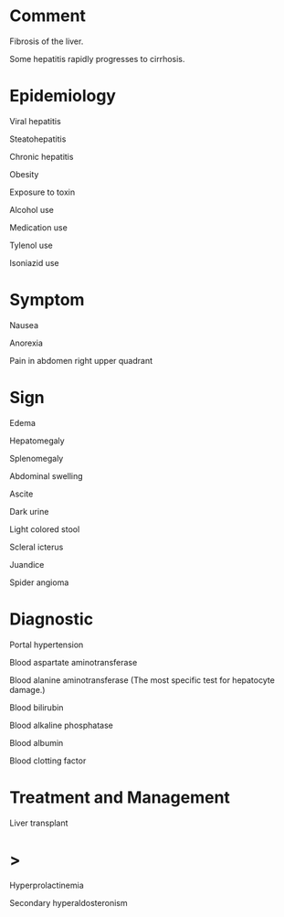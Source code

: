 # Comment

Fibrosis of the liver.

Some hepatitis rapidly progresses to cirrhosis.

# Epidemiology

Viral hepatitis

Steatohepatitis

Chronic hepatitis

Obesity

Exposure to toxin

Alcohol use

Medication use

Tylenol use

Isoniazid use

# Symptom

Nausea

Anorexia

Pain in abdomen right upper quadrant

# Sign

Edema

Hepatomegaly

Splenomegaly

Abdominal swelling

Ascite

Dark urine

Light colored stool

Scleral icterus

Juandice

Spider angioma

# Diagnostic

Portal hypertension

Blood aspartate aminotransferase

Blood alanine aminotransferase
(The most specific test for hepatocyte damage.)

Blood bilirubin

Blood alkaline phosphatase

Blood albumin

Blood clotting factor

# Treatment and Management

Liver transplant

# >

Hyperprolactinemia

Secondary hyperaldosteronism
